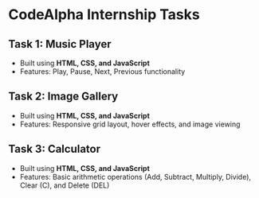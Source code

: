 # CodeAlpha Internship Tasks

## Task 1: Music Player
- Built using **HTML, CSS, and JavaScript**
- Features: Play, Pause, Next, Previous functionality

## Task 2: Image Gallery
- Built using **HTML, CSS, and JavaScript**
- Features: Responsive grid layout, hover effects, and image viewing

## Task 3: Calculator
- Built using **HTML, CSS, and JavaScript**
- Features: Basic arithmetic operations (Add, Subtract, Multiply, Divide), Clear (C), and Delete (DEL)
